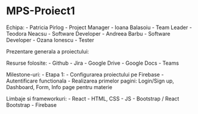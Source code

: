 # MPS-Proiect1

Echipa:
    - Patricia Pirlog - Project Manager
    - Ioana Balasoiu - Team Leader
    - Teodora Neacsu - Software Developer
    - Andreea Barbu - Software Developer
    - Ozana Ionescu - Tester

Prezentare generala a proiectului:

Resurse folosite:
    - Github
    - Jira
    - Google Drive
    - Google Docs
    - Teams

Milestone-uri:
    - Etapa 1:
        - Configurarea proiectului pe Firebase
        - Autentificare functionala
        - Realizarea primelor pagini: Login/Sign up, Dashboard, Form, Info page pentru materie

Limbaje si frameworkuri:
    - React
    - HTML, CSS
    - JS
    - Bootstrap / React Bootstrap
    - Firebase